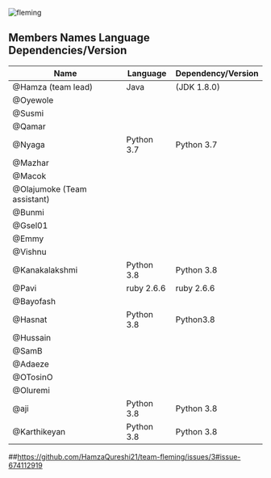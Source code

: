![fleming](https://user-images.githubusercontent.com/49978636/89268011-61d0f280-d651-11ea-8fd9-8629ae4a565c.png)
 
## Members Names             Language         Dependencies/Version
Name|Language|Dependency/Version
------------ | ------------- | -------------
@Hamza (team lead) | Java | (JDK 1.8.0)
@Oyewole|           | 
@Susmi|           |
@Qamar|           |
@Nyaga |Python 3.7 |Python 3.7
@Mazhar|           |
@Macok|             |
@Olajumoke (Team assistant)|      |
@Bunmi|            |
@Gsel01|            |
@Emmy|             |
@Vishnu|             |
@Kanakalakshmi |Python 3.8 |Python 3.8
@Pavi |ruby 2.6.6| ruby 2.6.6
@Bayofash|         |
@Hasnat|Python 3.8|Python3.8
@Hussain|         |
@SamB|           |
@Adaeze|           |
@OTosinO|          |
@Oluremi|          |
@aji | Python 3.8 |Python 3.8
@Karthikeyan| Python 3.8 |Python 3.8|

##https://github.com/HamzaQureshi21/team-fleming/issues/3#issue-674112919
